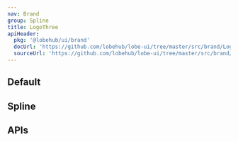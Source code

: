 ```yaml
---
nav: Brand
group: Spline
title: LogoThree
apiHeader:
  pkg: '@lobehub/ui/brand'
  docUrl: 'https://github.com/lobehub/lobe-ui/tree/master/src/brand/LogoThree/index.md'
  sourceUrl: 'https://github.com/lobehub/lobe-ui/tree/master/src/brand/LogoThree/index.tsx'
---
```


## Default

<code src="./demos/index.tsx" nopadding></code>

## Spline

<code src="./demos/LogoSpline.tsx" nopadding></code>

## APIs

<API></API>
